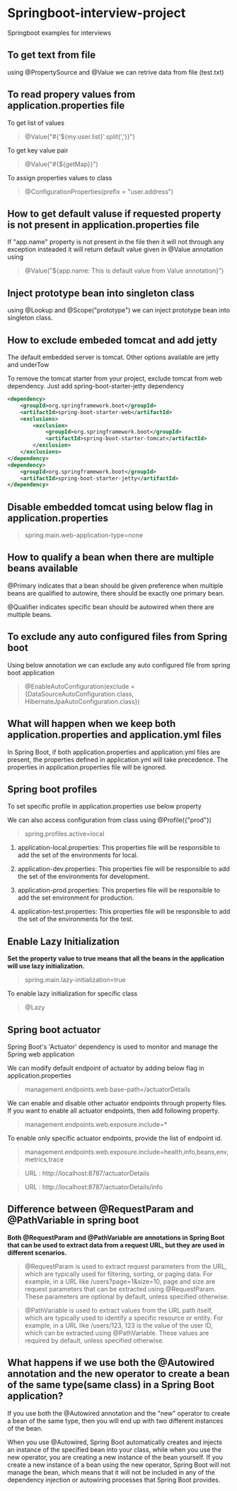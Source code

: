 # Springboot-interview-project
Springboot examples for interviews

## To get text from file 
using @PropertySource and @Value we can retrive data from file (test.txt)

## To read propery values from application.properties file

To get list of values
> @Value("#{'${my.user.list}'.split(',')}")

To get key value pair
> @Value("#{${getMap}}")

To assign properties values to class
> @ConfigurationProperties(prefix = "user.address")

## How to get default valuse if requested property is not present in application.properties file
If "app.name" property is not present in the file then it will not through any exception 
insteaded it will return default value given in @Value annotation using

> @Value("${app.name: This is default value from Value annotation}")

## Inject prototype bean into singleton class
using @Lookup and @Scope("prototype") we can inject prototype bean into singleton class.

## How to exclude embeded tomcat and add jetty
The default embedded server is tomcat. Other options available are jetty and underTow

To remove the tomcat starter from your project, exclude tomcat from web dependency. Just add spring-boot-starter-jetty dependency
```xml
<dependency>
	<groupId>org.springframework.boot</groupId>
	<artifactId>spring-boot-starter-web</artifactId>
	<exclusions>
		<exclusion>
			<groupId>org.springframework.boot</groupId>
			<artifactId>spring-boot-starter-tomcat</artifactId>
		</exclusion>
	</exclusions>
</dependency>
<dependency>
    <groupId>org.springframework.boot</groupId>
    <artifactId>spring-boot-starter-jetty</artifactId>
</dependency>
```

## Disable embedded tomcat using below flag in application.properties
> spring.main.web-application-type=none

## How to qualify a bean when there are multiple beans available
@Primary indicates that a bean should be given preference when multiple beans are qualified to autowire, there should be exactly one primary bean.

@Qualifier indicates specific bean should be autowired when there are multiple beans.

## To exclude any auto configured files from Spring boot
Using below annotation we can exclude any auto configured file from spring boot application

> @EnableAutoConfiguration(exclude = {DataSourceAutoConfiguration.class, HibernateJpaAutoConfiguration.class})


## What will happen when we keep both application.properties and application.yml files
In Spring Boot, if both application.properties and application.yml files are present, the properties defined in application.yml will take precedence. The properties in application.properties file will be ignored.


## Spring boot profiles
To set specific profile in application.properties use below property

We can also access configuration from class using  @Profile({"prod"})

> spring.profiles.active=local

1. application-local.properties: This properties file will be responsible to add the set of the environments for local.

2. application-dev.properties: This properties file will be responsible to add the set of the environments for development.

3. application-prod.properties: This properties file will be responsible to add the set environment for production.

4. application-test.properties: This properties file will be responsible to add the set of the environments for the test.

## Enable Lazy Initialization
**Set the property value to true means that all the beans in the application will use lazy initialization.**
> spring.main.lazy-initialization=true

To enable lazy initialization for specific class
> @Lazy

## Spring boot actuator
Spring Boot's 'Actuator' dependency is used to monitor and manage the Spring web application

We can modify default endpoint of actuator by adding below flag in application.properties
> management.endpoints.web.base-path=/actuatorDetails

We can enable and disable other actuator endpoints through property files. 
If you want to enable all actuator endpoints, then add following property.
> management.endpoints.web.exposure.include=*

To enable only specific actuator endpoints, provide the list of endpoint id.
> management.endpoints.web.exposure.include=health,info,beans,env,metrics,trace

> URL : http://localhost:8787/actuatorDetails

> URL : http://localhost:8787/actuatorDetails/info


## Difference between @RequestParam and @PathVariable in spring boot

**Both @RequestParam and @PathVariable are annotations in Spring Boot that can be used to extract data from a request URL, but they are used in different scenarios.**

> @RequestParam is used to extract request parameters from the URL, which are typically used for filtering, sorting, or paging data. 
For example, in a URL like /users?page=1&size=10, page and size are request parameters that can be extracted using @RequestParam. 
These parameters are optional by default, unless specified otherwise.

> @PathVariable is used to extract values from the URL path itself, which are typically used to identify a specific resource or entity. 
For example, in a URL like /users/123, 123 is the value of the user ID, which can be extracted using @PathVariable. 
These values are required by default, unless specified otherwise.


## What happens if we use both the @Autowired annotation and the new operator to create a bean of the same type(same class) in a Spring Boot application?

If you use both the @Autowired annotation and the "new" operator to create a bean of the same type, 
then you will end up with two different instances of the bean. 

When you use @Autowired, Spring Boot automatically creates and injects an instance of the specified bean into your class, 
while when you use the new operator, you are creating a new instance of the bean yourself. 
If you create a new instance of a bean using the new operator, Spring Boot will not manage the bean, 
which means that it will not be included in any of the dependency injection or autowiring processes that Spring Boot provides.


